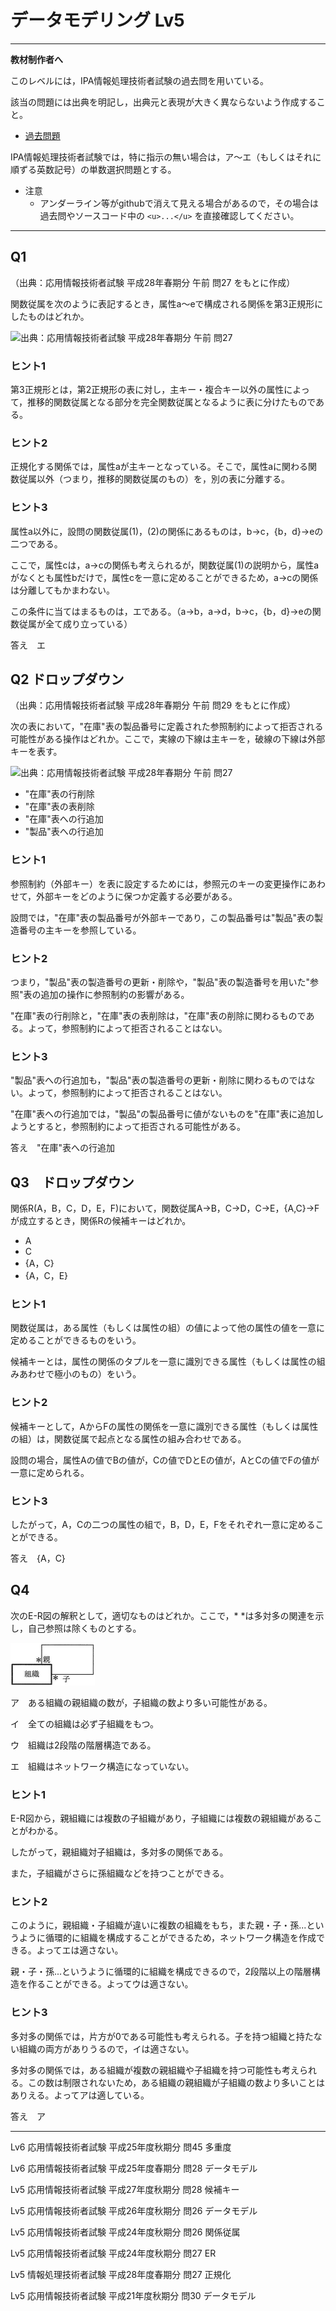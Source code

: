 # データモデリング Lv5

----

**教材制作者へ**

このレベルには，IPA情報処理技術者試験の過去問を用いている。

該当の問題には出典を明記し，出典元と表現が大きく異ならないよう作成すること。

- [過去問題](https://www.jitec.ipa.go.jp/1_04hanni_sukiru/_index_mondai.html)

IPA情報処理技術者試験では，特に指示の無い場合は，ア〜エ（もしくはそれに順ずる英数記号）の単数選択問題とする。

 
 - 注意
 	- アンダーライン等がgithubで消えて見える場合があるので，その場合は過去問やソースコード中の `<u>...</u>` を直接確認してください。

----

## Q1

（出典：応用情報技術者試験 平成28年春期分 午前 問27 をもとに作成）

関数従属を次のように表記するとき，属性a〜eで構成される関係を第3正規形にしたものはどれか。

![出典：応用情報技術者試験 平成28年春期分 午前 問27](./img/ipa_h28s_ap_am_q27.png)

### ヒント1

第3正規形とは，第2正規形の表に対し，主キー・複合キー以外の属性によって，推移的関数従属となる部分を完全関数従属となるように表に分けたものである。

### ヒント2

正規化する関係では，属性aが主キーとなっている。そこで，属性aに関わる関数従属以外（つまり，推移的関数従属のもの）を，別の表に分離する。

### ヒント3

属性a以外に，設問の関数従属(1)，(2)の関係にあるものは，b→c，{b，d}→eの二つである。

ここで，属性cは，a→cの関係も考えられるが，関数従属(1)の説明から，属性aがなくとも属性bだけで，属性cを一意に定めることができるため，a→cの関係は分離してもかまわない。

この条件に当てはまるものは，エである。（a→b，a→d，b→c，{b，d}→eの関数従属が全て成り立っている）

答え　エ

## Q2 ドロップダウン

（出典：応用情報技術者試験 平成28年春期分 午前 問29 をもとに作成）

次の表において，"在庫"表の製品番号に定義された参照制約によって拒否される可能性がある操作はどれか。ここで，実線の下線は主キーを，破線の下線は外部キーを表す。

![出典：応用情報技術者試験 平成28年春期分 午前 問27](./img/ipa_h28s_ap_am_q29.png)

- "在庫"表の行削除
- "在庫"表の表削除
- "在庫"表への行追加
- "製品"表への行追加

### ヒント1

参照制約（外部キー）を表に設定するためには，参照元のキーの変更操作にあわせて，外部キーをどのように保つか定義する必要がある。

設問では，"在庫"表の製品番号が外部キーであり，この製品番号は"製品"表の製造番号の主キーを参照している。

### ヒント2

つまり，"製品"表の製造番号の更新・削除や，"製品"表の製造番号を用いた"参照"表の追加の操作に参照制約の影響がある。

"在庫"表の行削除と，"在庫"表の表削除は，"在庫"表の削除に関わるものである。よって，参照制約によって拒否されることはない。

### ヒント3

"製品"表への行追加も，"製品"表の製造番号の更新・削除に関わるものではない。よって，参照制約によって拒否されることはない。

"在庫"表への行追加では，"製品"の製品番号に値がないものを"在庫"表に追加しようとすると，参照制約によって拒否される可能性がある。

答え　"在庫"表への行追加

## Q3　ドロップダウン

関係R(A，B，C，D，E，F)において，関数従属A→B，C→D，C→E，{A,C}→Fが成立するとき，関係Rの候補キーはどれか。

- A
- C
- {A，C}
- {A，C，E}

### ヒント1

関数従属は，ある属性（もしくは属性の組）の値によって他の属性の値を一意に定めることができるものをいう。

候補キーとは，属性の関係のタプルを一意に識別できる属性（もしくは属性の組みあわせで極小のもの）をいう。

### ヒント2

候補キーとして，AからFの属性の関係を一意に識別できる属性（もしくは属性の組）は，関数従属で起点となる属性の組み合わせである。

設問の場合，属性Aの値でBの値が，Cの値でDとEの値が，AとCの値でFの値が一意に定められる。

### ヒント3

したがって，A，Cの二つの属性の組で，B，D，E，Fをそれぞれ一意に定めることができる。

答え　{A，C}

## Q4 

次のE-R図の解釈として，適切なものはどれか。ここで，\* \*は多対多の関連を示し，自己参照は除くものとする。

![出典：応用情報技術者試験 平成25年秋期分 午前 問45](./img/ipa_h25a_ap_am_q45.png)

ア　ある組織の親組織の数が，子組織の数より多い可能性がある。

イ　全ての組織は必ず子組織をもつ。

ウ　組織は2段階の階層構造である。

エ　組織はネットワーク構造になっていない。

### ヒント1

E-R図から，親組織には複数の子組織があり，子組織には複数の親組織があることがわかる。

したがって，親組織対子組織は，多対多の関係である。

また，子組織がさらに孫組織などを持つことができる。

### ヒント2

このように，親組織・子組織が違いに複数の組織をもち，また親・子・孫...というように循環的に組織を構成することができるため，ネットワーク構造を作成できる。よってエは適さない。

親・子・孫...というように循環的に組織を構成できるので，2段階以上の階層構造を作ることができる。よってウは適さない。

### ヒント3

多対多の関係では，片方が0である可能性も考えられる。子を持つ組織と持たない組織の両方がありうるので，イは適さない。

多対多の関係では，ある組織が複数の親組織や子組織を持つ可能性も考えられる。この数は制限されないため，ある組織の親組織が子組織の数より多いことはありえる。よってアは適している。

答え　ア

---

Lv6 応用情報技術者試験 平成25年度秋期分 問45 多重度

Lv6 応用情報技術者試験 平成25年度春期分 問28 データモデル

Lv5 応用情報技術者試験 平成27年度秋期分 問28 候補キー

Lv5 応用情報技術者試験 平成26年度秋期分 問26 データモデル

Lv5 応用情報技術者試験 平成24年度秋期分 問26 関係従属

Lv5 応用情報技術者試験 平成24年度秋期分 問27 ER

Lv5 情報処理技術者試験 平成28年度春期分 問27 正規化

Lv5 応用情報技術者試験 平成21年度秋期分 問30 データモデル 
